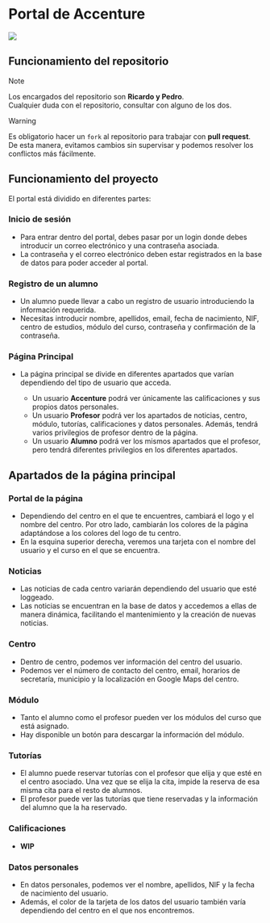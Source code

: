 # Portal de Accenture
![](src/main/webapp/images/logos/LOGOTIPO-ACCENTURE.png)
## Funcionamiento del repositorio

> [!NOTE]
> Los encargados del repositorio son **Ricardo y Pedro**.  
> Cualquier duda con el repositorio, consultar con alguno de los dos.

> [!WARNING]
> Es obligatorio hacer un ``fork`` al repositorio para trabajar con **pull request**.  
> De esta manera, evitamos cambios sin supervisar y podemos resolver los conflictos más fácilmente.

## Funcionamiento del proyecto
El portal está dividido en diferentes partes:

### Inicio de sesión 
  - Para entrar dentro del portal, debes pasar por un login donde debes introducir un correo electrónico y una contraseña asociada.  
  - La contraseña y el correo electrónico deben estar registrados en la base de datos para poder acceder al portal.

### Registro de un alumno
  - Un alumno puede llevar a cabo un registro de usuario introduciendo la información requerida.  
  - Necesitas introducir nombre, apellidos, email, fecha de nacimiento, NIF, centro de estudios, módulo del curso, contraseña y confirmación de la contraseña.

### Página Principal 
  - La página principal se divide en diferentes apartados que varían dependiendo del tipo de usuario que acceda.  
  
    - Un usuario **Accenture** podrá ver únicamente las calificaciones y sus propios datos personales.  
    - Un usuario **Profesor** podrá ver los apartados de noticias, centro, módulo, tutorías, calificaciones y datos personales. Además, tendrá varios privilegios de profesor dentro de la página.  
    - Un usuario **Alumno** podrá ver los mismos apartados que el profesor, pero tendrá diferentes privilegios en los diferentes apartados.
   
## Apartados de la página principal
### Portal de la página
  - Dependiendo del centro en el que te encuentres, cambiará el logo y el nombre del centro. Por otro lado, cambiarán los colores de la página adaptándose a los colores del logo de tu centro.
  - En la esquina superior derecha, veremos una tarjeta con el nombre del usuario y el curso en el que se encuentra.
### Noticias
  - Las noticias de cada centro variarán dependiendo del usuario que esté loggeado.  
  - Las noticias se encuentran en la base de datos y accedemos a ellas de manera dinámica, facilitando el mantenimiento y la creación de nuevas noticias.
### Centro
  - Dentro de centro, podemos ver información del centro del usuario.
  - Podemos ver el número de contacto del centro, email, horarios de secretaría, municipio y la localización en Google Maps del centro.
### Módulo
  - Tanto el alumno como el profesor pueden ver los módulos del curso que está asignado.
  - Hay disponible un botón para descargar la información del módulo.
### Tutorías
  - El alumno puede reservar tutorías con el profesor que elija y que esté en el centro asociado. Una vez que se elija la cita, impide la reserva de esa misma cita para el resto de alumnos.
  - El profesor puede ver las tutorías que tiene reservadas y la información del alumno que la ha reservado.
### Calificaciones
  - **WIP**
### Datos personales
  - En datos personales, podemos ver el nombre, apellidos, NIF y la fecha de nacimiento del usuario.
  - Además, el color de la tarjeta de los datos del usuario también varía dependiendo del centro en el que nos encontremos.
